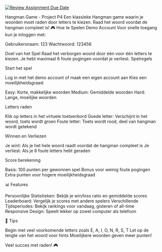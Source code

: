 [![Review Assignment Due Date](https://classroom.github.com/assets/deadline-readme-button-22041afd0340ce965d47ae6ef1cefeee28c7c493a6346c4f15d667ab976d596c.svg)](https://classroom.github.com/a/JvMbhNYL)

Hangman Game - Project P4
Een klassieke Hangman game waarin je woorden moet raden door letters te kiezen. Raad het woord voordat de hangman compleet is!
🎮 Hoe te Spelen
Demo Account
Voor snelle toegang kun je inloggen met:

Gebruikersnaam: 123
Wachtwoord: 123456

Doel van het Spel
Raad het verborgen woord door één voor één letters te kiezen. Je hebt maximaal 6 foute pogingen voordat je verliest.
Spelregels

Start het spel

Log in met het demo account of maak een eigen account aan
Kies een moeilijkheidsgraad:

Easy: Korte, makkelijke woorden
Medium: Gemiddelde woorden
Hard: Lange, moeilijke woorden




Letters raden

Klik op letters in het virtuele toetsenbord
Goede letter: Verschijnt in het woord, toets wordt groen
Foute letter: Toets wordt rood, deel van hangman wordt getekend


Winnen en Verliezen

Je wint: Als je het hele woord raadt voordat de hangman compleet is
Je verliest: Als je 6 foute letters hebt geraden


Score berekening

Basis: 100 punten per gewonnen spel
Bonus voor weinig foute pogingen
Extra punten voor hogere moeilijkheidsgraad



📊 Features

Persoonlijke Statistieken: Bekijk je win/loss ratio en gemiddelde scores
Leaderboard: Vergelijk je scores met andere spelers
Verschillende Tijdsperiodes: Bekijk rankings voor vandaag, gisteren of all-time
Responsive Design: Speelt lekker op zowel computer als telefoon

🎯 Tips

Begin met veel voorkomende letters zoals E, A, I, O, N, R, S, T
Let op de lengte van het woord voor hints
Moeilijkere woorden geven meer punten!


Veel succes met raden! 🎮
